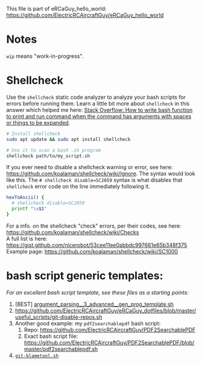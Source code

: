 This file is part of eRCaGuy_hello_world: https://github.com/ElectricRCAircraftGuy/eRCaGuy_hello_world


# Notes

`wip` means "work-in-progress".


# Shellcheck

Use the `shellcheck` static code analyzer to analyze your bash scripts for errors before running them. Learn a little bit more about `shellcheck` in this answer which helped me here: [Stack Overflow: How to write bash function to print and run command when the command has arguments with spaces or things to be expanded](https://stackoverflow.com/a/71118015/4561887).

```bash
# Install shellcheck
sudo apt update && sudo apt install shellcheck 

# Use it to scan a bash .sh program
shellcheck path/to/my_script.sh
```

If you ever need to disable a shellcheck warning or error, see here: https://github.com/koalaman/shellcheck/wiki/Ignore. The syntax would look like this. The `# shellcheck disable=SC2059` syntax is what disables that `shellcheck` error code on the line immediately following it. 

```bash
hexToAscii() {
  # shellcheck disable=SC2059
  printf "\x$1"
}
```

For a info. on the shellcheck "check" errors, per their codes, see here: https://github.com/koalaman/shellcheck/wiki/Checks  
A full list is here: https://gist.github.com/nicerobot/53cee11ee0abbdc997661e65b348f375
Example page: https://github.com/koalaman/shellcheck/wiki/SC1000


# bash script generic templates:

_For an excellent bash script template, see these files as a starting points:_

1. [BEST] [argument_parsing__3_advanced__gen_prog_template.sh](argument_parsing__3_advanced__gen_prog_template.sh)
1. https://github.com/ElectricRCAircraftGuy/eRCaGuy_dotfiles/blob/master/useful_scripts/git-disable-repos.sh
1. Another good example: my `pdf2searchablepdf` bash script:
    1. Repo: https://github.com/ElectricRCAircraftGuy/PDF2SearchablePDF
    1. Exact bash script file: https://github.com/ElectricRCAircraftGuy/PDF2SearchablePDF/blob/master/pdf2searchablepdf.sh
1. [`git-blametool.sh`](https://github.com/ElectricRCAircraftGuy/eRCaGuy_dotfiles/blob/master/useful_scripts/git-blametool.sh)

